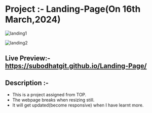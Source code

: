 # Project :- Landing-Page(On 16th March,2024)
![landing1](https://github.com/Subodhatgit/Landing-Page/assets/160614494/f209a3c2-cf44-40de-a4f0-4a4980cff37d)

![landing2](https://github.com/Subodhatgit/Landing-Page/assets/160614494/bd3ce3f5-d905-4a3a-82bc-b2a4f5f0a0e6)

## Live Preview:-https://subodhatgit.github.io/Landing-Page/
## Description :-
* This is a project assigned from TOP.  
* The webpage breaks when resizing still.  
* It will get updated(become responsive) when I have learnt more.  
